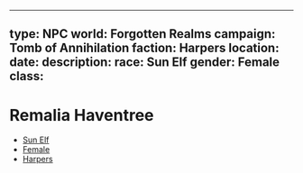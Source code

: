 



---
type: NPC
world: Forgotten Realms
campaign: Tomb of Annihilation
faction: Harpers
location:
date:
description:
race: Sun Elf
gender: Female
class:
---

# Remalia Haventree



-   [Sun Elf](http://10.0.0.60/index.php/Category:Sun_Elf "Category:Sun Elf")
-   [Female](http://10.0.0.60/index.php/Category:Female "Category:Female")
-   [Harpers](http://10.0.0.60/index.php/Category:Harpers "Category:Harpers")